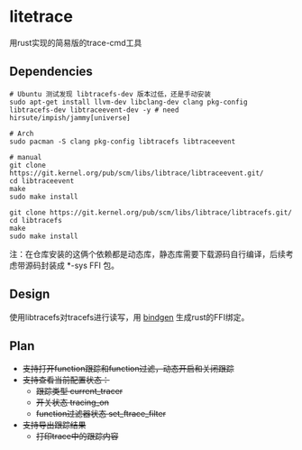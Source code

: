 # litetrace

用rust实现的简易版的trace-cmd工具

## Dependencies

```
# Ubuntu 测试发现 libtracefs-dev 版本过低，还是手动安装
sudo apt-get install llvm-dev libclang-dev clang pkg-config libtracefs-dev libtraceevent-dev -y # need hirsute/impish/jammy[universe]

# Arch
sudo pacman -S clang pkg-config libtracefs libtraceevent

# manual
git clone https://git.kernel.org/pub/scm/libs/libtrace/libtraceevent.git/
cd libtraceevent
make
sudo make install

git clone https://git.kernel.org/pub/scm/libs/libtrace/libtracefs.git/
cd libtracefs
make
sudo make install
```

注：在仓库安装的这俩个依赖都是动态库，静态库需要下载源码自行编译，后续考虑带源码封装成 *-sys FFI 包。

## Design

使用libtracefs对tracefs进行读写，用 [bindgen](https://crates.io/crates/bindgen) 生成rust的FFI绑定。

## Plan

- ~~支持打开function跟踪和function过滤，动态开启和关闭跟踪~~
- ~~支持查看当前配置状态：~~
    - ~~跟踪类型  current_tracer~~
    - ~~开关状态  tracing_on~~
    - ~~function过滤器状态 set_ftrace_filter~~
- ~~支持导出跟踪结果~~
    - ~~打印trace中的跟踪内容~~
